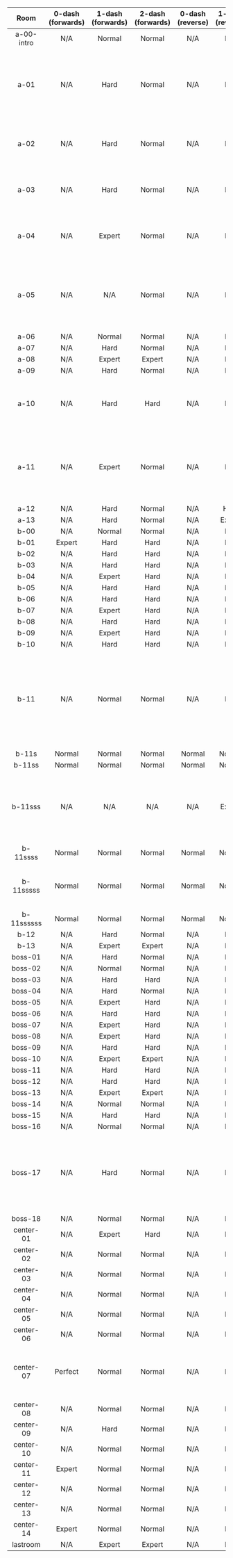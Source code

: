 |    Room    | 0-dash (forwards) | 1-dash (forwards) | 2-dash (forwards) | 0-dash (reverse) | 1-dash (reverse) | 2-dash (reverse) | Comments                                                                                      |
|:----------:|:-----------------:|:-----------------:|:-----------------:|:----------------:|:----------------:|:----------------:|-----------------------------------------------------------------------------------------------|
| a-00-intro |        N/A        |       Normal      |       Normal      |        N/A       |        N/A       |        N/A       |                                                                                               |
|    a-01    |        N/A        |        Hard       |       Normal      |        N/A       |        N/A       |        N/A       | Reverse possible with no dash (normal), but cut due to bad spawn                              |
|    a-02    |        N/A        |        Hard       |       Normal      |        N/A       |        N/A       |        N/A       | Reverse possible but boring (fall) so cut                                                     |
|    a-03    |        N/A        |        Hard       |       Normal      |        N/A       |        N/A       |        N/A       | Reverse possible but boring (fall) so cut                                                     |
|    a-04    |        N/A        |       Expert      |       Normal      |        N/A       |        N/A       |        N/A       | Reverse possible but boring (fall) so cut                                                     |
|    a-05    |        N/A        |        N/A        |       Normal      |        N/A       |        N/A       |        N/A       | 1DF doesn't always work because relies on screen wrap                                         |
|    a-06    |        N/A        |       Normal      |       Normal      |        N/A       |        N/A       |        N/A       |                                                                                               |
|    a-07    |        N/A        |        Hard       |       Normal      |        N/A       |        N/A       |        N/A       |                                                                                               |
|    a-08    |        N/A        |       Expert      |       Expert      |        N/A       |        N/A       |        N/A       |                                                                                               |
|    a-09    |        N/A        |        Hard       |       Normal      |        N/A       |        N/A       |        N/A       |                                                                                               |
|    a-10    |        N/A        |        Hard       |        Hard       |        N/A       |        N/A       |      Perfect     | 2DR requires reverse ultra + buffer climb jump                                                |
|    a-11    |        N/A        |       Expert      |       Normal      |        N/A       |        N/A       |        N/A       | 2DR possible, but requires very precise updiag demos                                          |
|    a-12    |        N/A        |        Hard       |       Normal      |        N/A       |       Hard       |      Normal      |                                                                                               |
|    a-13    |        N/A        |        Hard       |       Normal      |        N/A       |      Expert      |      Normal      |                                                                                               |
|    b-00    |        N/A        |       Normal      |       Normal      |        N/A       |        N/A       |        N/A       |                                                                                               |
|    b-01    |       Expert      |        Hard       |        Hard       |        N/A       |        N/A       |        N/A       |                                                                                               |
|    b-02    |        N/A        |        Hard       |        Hard       |        N/A       |        N/A       |        N/A       |                                                                                               |
|    b-03    |        N/A        |        Hard       |        Hard       |        N/A       |        N/A       |        N/A       |                                                                                               |
|    b-04    |        N/A        |       Expert      |        Hard       |        N/A       |        N/A       |        N/A       |                                                                                               |
|    b-05    |        N/A        |        Hard       |        Hard       |        N/A       |        N/A       |        N/A       |                                                                                               |
|    b-06    |        N/A        |        Hard       |        Hard       |        N/A       |        N/A       |        N/A       |                                                                                               |
|    b-07    |        N/A        |       Expert      |        Hard       |        N/A       |        N/A       |        N/A       |                                                                                               |
|    b-08    |        N/A        |        Hard       |        Hard       |        N/A       |        N/A       |        N/A       |                                                                                               |
|    b-09    |        N/A        |       Expert      |        Hard       |        N/A       |        N/A       |        N/A       |                                                                                               |
|    b-10    |        N/A        |        Hard       |        Hard       |        N/A       |        N/A       |        N/A       |                                                                                               |
|    b-11    |        N/A        |       Normal      |       Normal      |        N/A       |        N/A       |        N/A       | Two exits, lower requires spawn reset and there's not a great place for golden detach, so cut |
|    b-11s   |       Normal      |       Normal      |       Normal      |      Normal      |      Normal      |      Normal      |                                                                                               |
|   b-11ss   |       Normal      |       Normal      |       Normal      |      Normal      |      Normal      |      Normal      |                                                                                               |
|   b-11sss  |        N/A        |        N/A        |        N/A        |        N/A       |      Expert      |      Normal      | Forwards not possible, requires feather from previous screen                                  |
|  b-11ssss  |       Normal      |       Normal      |       Normal      |      Normal      |      Normal      |      Normal      |                                                                                               |
|  b-11sssss |       Normal      |       Normal      |       Normal      |      Normal      |      Normal      |      Normal      | Required death, detach triggers added                                                         |
| b-11ssssss |       Normal      |       Normal      |       Normal      |      Normal      |      Normal      |      Normal      |                                                                                               |
|    b-12    |        N/A        |        Hard       |       Normal      |        N/A       |        N/A       |        N/A       |                                                                                               |
|    b-13    |        N/A        |       Expert      |       Expert      |        N/A       |        N/A       |        N/A       |                                                                                               |
|   boss-01  |        N/A        |        Hard       |       Normal      |        N/A       |        N/A       |        N/A       |                                                                                               |
|   boss-02  |        N/A        |       Normal      |       Normal      |        N/A       |        N/A       |        N/A       |                                                                                               |
|   boss-03  |        N/A        |        Hard       |        Hard       |        N/A       |        N/A       |        N/A       |                                                                                               |
|   boss-04  |        N/A        |        Hard       |       Normal      |        N/A       |        N/A       |        N/A       |                                                                                               |
|   boss-05  |        N/A        |       Expert      |        Hard       |        N/A       |        N/A       |        N/A       |                                                                                               |
|   boss-06  |        N/A        |        Hard       |        Hard       |        N/A       |        N/A       |        N/A       |                                                                                               |
|   boss-07  |        N/A        |       Expert      |        Hard       |        N/A       |        N/A       |        N/A       |                                                                                               |
|   boss-08  |        N/A        |       Expert      |        Hard       |        N/A       |        N/A       |        N/A       |                                                                                               |
|   boss-09  |        N/A        |        Hard       |        Hard       |        N/A       |        N/A       |        N/A       |                                                                                               |
|   boss-10  |        N/A        |       Expert      |       Expert      |        N/A       |        N/A       |        N/A       |                                                                                               |
|   boss-11  |        N/A        |        Hard       |        Hard       |        N/A       |        N/A       |        N/A       |                                                                                               |
|   boss-12  |        N/A        |        Hard       |        Hard       |        N/A       |        N/A       |        N/A       |                                                                                               |
|   boss-13  |        N/A        |       Expert      |       Expert      |        N/A       |        N/A       |        N/A       |                                                                                               |
|   boss-14  |        N/A        |       Normal      |       Normal      |        N/A       |        N/A       |        N/A       |                                                                                               |
|   boss-15  |        N/A        |        Hard       |        Hard       |        N/A       |        N/A       |        N/A       |                                                                                               |
|   boss-16  |        N/A        |       Normal      |       Normal      |        N/A       |        N/A       |        N/A       |                                                                                               |
|   boss-17  |        N/A        |        Hard       |       Normal      |        N/A       |        N/A       |        N/A       | 0DF possible, extremely precise and requires perfect timing so cut                            |
|   boss-18  |        N/A        |       Normal      |       Normal      |        N/A       |        N/A       |        N/A       |                                                                                               |
|  center-01 |        N/A        |       Expert      |        Hard       |        N/A       |        N/A       |        N/A       |                                                                                               |
|  center-02 |        N/A        |       Normal      |       Normal      |        N/A       |        N/A       |        N/A       |                                                                                               |
|  center-03 |        N/A        |       Normal      |       Normal      |        N/A       |        N/A       |        N/A       |                                                                                               |
|  center-04 |        N/A        |       Normal      |       Normal      |        N/A       |        N/A       |        N/A       |                                                                                               |
|  center-05 |        N/A        |       Normal      |       Normal      |        N/A       |        N/A       |        N/A       |                                                                                               |
|  center-06 |        N/A        |       Normal      |       Normal      |        N/A       |        N/A       |        N/A       |                                                                                               |
|  center-07 |      Perfect      |       Normal      |       Normal      |        N/A       |        N/A       |        N/A       | 0DF requires neutral off lava wall out of feather                                             |
|  center-08 |        N/A        |       Normal      |       Normal      |        N/A       |        N/A       |        N/A       |                                                                                               |
|  center-09 |        N/A        |        Hard       |       Normal      |        N/A       |        N/A       |        N/A       |                                                                                               |
|  center-10 |        N/A        |       Normal      |       Normal      |        N/A       |        N/A       |        N/A       |                                                                                               |
|  center-11 |       Expert      |       Normal      |       Normal      |        N/A       |        N/A       |        N/A       |                                                                                               |
|  center-12 |        N/A        |       Normal      |       Normal      |        N/A       |        N/A       |        N/A       |                                                                                               |
|  center-13 |        N/A        |       Normal      |       Normal      |        N/A       |        N/A       |        N/A       |                                                                                               |
|  center-14 |       Expert      |       Normal      |       Normal      |        N/A       |        N/A       |        N/A       |                                                                                               |
|  lastroom  |        N/A        |       Expert      |       Expert      |        N/A       |        N/A       |        N/A       |                                                                                               |